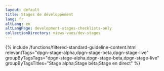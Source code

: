 ```yaml
---
layout: default
title: Stages de développement
lang: fr
altLang: en
altLangPage: development-stages-checklists-only
collectionDirectory: views-vues/dev-stages
---
```

{% include /functions/filtered-standard-guideline-content.html relevantTags="dpgn-stage-alpha,dpgn-stage-beta,dpgn-stage-live" groupByTagsTags="dpgn-stage-alpha,dpgn-stage-beta,dpgn-stage-live" groupByTagsTitles="Stage alpha;Stage bêta;Stage en direct" %}


